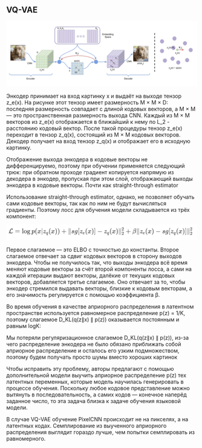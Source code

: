 ## VQ-VAE
![image info](./vq-vae-arch.png)

Энкодер принимает на вход картинку  x и выдаёт на выходе тензор  z_e(x). На рисунке этот тензор имеет размерность  M × M × D: последняя размерность совпадает с длиной кодовых векторов, а  M × M — это пространственная размерность выхода CNN.  Каждый из  M × M векторов из z_e(x) отображается в ближайший к нему по  L_2 - расстоянию кодовый вектор. После такой процедуры тензор  z_e(x) переходит в тензор  z_q(x), состоящий из  M × M кодовых векторов. Декодер получает на вход тензор  z_q(x) и отображает его в исходную картинку.

Отображение выхода энкодера в кодовые векторы не дифференцируемо, поэтому при обучении применяется следующий трюк: при обратном проходе градиент копируется напрямую из декодера в энкодер, пропуская при этом слой, отображающий выходы энкодера в кодовые векторы. Почти как straight-through estimator

Использование straight-through estimator, однако, не позволяет обучать сами кодовые векторы, так как по ним не будут вычисляться градиенты. Поэтому лосс для обучения модели складывается из трёх компонент:

![image info](./loss.png)

Первое слагаемое — это ELBO с точностью до константы. Второе слагаемое отвечает за сдвиг кодовых векторов в сторону выходов энкодера. Чтобы не получилось так, что выходы энкодера всё время меняют кодовые векторы за счёт второй компоненты лосса, а сами на каждой итерации выдают векторы, далёкие от текущих кодовых векторов, добавляется третье слагаемое. Оно отвечает за то, чтобы энкодер стремился выдавать векторы, близкие к кодовым векторам, а его значимость регулируется с помощью коэффициента β.

Во время обучения в качестве априорного распределения в латентном пространстве используется равномерное распределение  p(z) = 1/K, поэтому слагаемое  D_KL(q(z∥x) ∥ p(z)) оказывается постоянным и равным logK:

Мы потеряли регуляризационное слагаемое  D_KL(q(z∥x) ∥ p(z)), из-за чего распределение энкодера не было обязано приближать собой априорное распределение и осталось его узким подмножеством, поэтому будем получать просто шумы вместо хороших картинок

Чтобы исправить эту проблему, авторы предлагают с помощью дополнительной модели выучить априорное распределение p(z) тех латентных переменных, которые модель научилась генерировать в процессе обучения. Поскольку любое кодовое представление можно вытянуть в последовательность, а самих кодов — конечное наперёд заданное число, то эта задача близка к задаче обучения языковой модели.

В случае VQ-VAE обучение PixelCNN происходит не на пикселях, а на латентных кодах. Семплирование из выученного априорного распределения выглядит гораздо лучше, чем попытки семплировать из равномерного.
